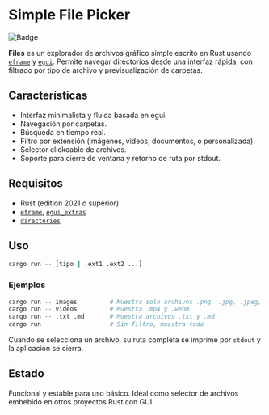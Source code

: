 
# Simple File Picker

![Badge](https://img.shields.io/badge/Rust-eframe%20%2B%20egui-orange?logo=rust)

**Files** es un explorador de archivos gráfico simple escrito en Rust usando [`eframe`](https://crates.io/crates/eframe) y [`egui`](https://crates.io/crates/egui). Permite navegar directorios desde una interfaz rápida, con filtrado por tipo de archivo y previsualización de carpetas.

## Características

* Interfaz minimalista y fluida basada en egui.
* Navegación por carpetas.
* Búsqueda en tiempo real.
* Filtro por extensión (imágenes, videos, documentos, o personalizada).
* Selector clickeable de archivos.
* Soporte para cierre de ventana y retorno de ruta por stdout.

## Requisitos

* Rust (edition 2021 o superior)
* [`eframe`](https://crates.io/crates/eframe), [`egui_extras`](https://crates.io/crates/egui_extras)
* [`directories`](https://crates.io/crates/directories)

## Uso

```bash
cargo run -- [tipo | .ext1 .ext2 ...]
```

### Ejemplos

```bash
cargo run -- images         # Muestra solo archivos .png, .jpg, .jpeg, .gif
cargo run -- videos         # Muestra .mp4 y .webm
cargo run -- .txt .md       # Muestra archivos .txt y .md
cargo run                   # Sin filtro, muestra todo
```

Cuando se selecciona un archivo, su ruta completa se imprime por `stdout` y la aplicación se cierra.

## Estado

Funcional y estable para uso básico. Ideal como selector de archivos embebido en otros proyectos Rust con GUI.
